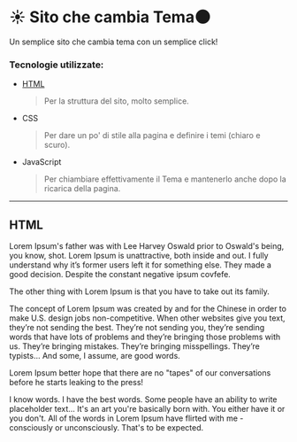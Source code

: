 # :sunny: Sito che cambia Tema:new_moon:

Un semplice sito che cambia tema con un semplice click!

<!-- Check Out: [Mitch D. Lincoln](http://mitchdlincoln.tech/) -->

### Tecnologie utilizzate:

- [HTML](#html)

  > Per la struttura del sito, molto semplice.

- CSS

  > Per dare un po' di stile alla pagina e definire i temi (chiaro e scuro).

- JavaScript

  > Per chiambiare effettivamente il Tema e mantenerlo anche dopo la ricarica della pagina.

---

## HTML

 Lorem Ipsum's father was with Lee Harvey Oswald prior to Oswald's being, you know, shot. Lorem Ipsum is unattractive, both inside and out. I fully understand why it’s former users left it for something else. They made a good decision. Despite the constant negative ipsum covfefe.

The other thing with Lorem Ipsum is that you have to take out its family.

The concept of Lorem Ipsum was created by and for the Chinese in order to make U.S. design jobs non-competitive. When other websites give you text, they’re not sending the best. They’re not sending you, they’re sending words that have lots of problems and they’re bringing those problems with us. They’re bringing mistakes. They’re bringing misspellings. They’re typists… And some, I assume, are good words.

Lorem Ipsum better hope that there are no "tapes" of our conversations before he starts leaking to the press!

I know words. I have the best words. Some people have an ability to write placeholder text... It's an art you're basically born with. You either have it or you don't. All of the words in Lorem Ipsum have flirted with me - consciously or unconsciously. That's to be expected.